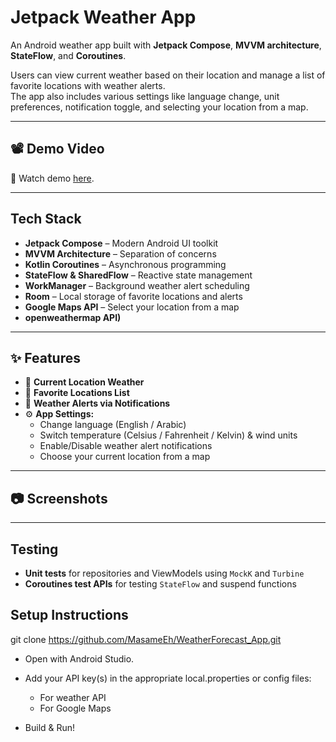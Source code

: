 # Jetpack Weather App

An Android weather app built with **Jetpack Compose**, **MVVM architecture**, **StateFlow**, and **Coroutines**.

Users can view current weather based on their location and manage a list of favorite locations with weather alerts.  
The app also includes various settings like language change, unit preferences, notification toggle, and selecting your location from a map.

---
## 📽️ Demo Video

🎥 Watch demo [here](https://drive.google.com/drive/u/0/folders/1FISwl6FTatCYS2YIYUgTUYrsTceFjd2d).

---
## Tech Stack

- **Jetpack Compose** – Modern Android UI toolkit
- **MVVM Architecture** – Separation of concerns
- **Kotlin Coroutines** – Asynchronous programming
- **StateFlow & SharedFlow** – Reactive state management
- **WorkManager** – Background weather alert scheduling
- **Room** – Local storage of favorite locations and alerts
- **Google Maps API** – Select your location from a map
- **openweathermap API)** 
---

## ✨ Features

- 📍 **Current Location Weather**
- 💾 **Favorite Locations List**
- 🔔 **Weather Alerts via Notifications**
- ⚙️ **App Settings:**
  - Change language (English / Arabic)
  - Switch temperature (Celsius / Fahrenheit / Kelvin) & wind units
  - Enable/Disable weather alert notifications
  - Choose your current location from a map

---

## 📷 Screenshots



---

##  Testing

- **Unit tests** for repositories and ViewModels using `MockK` and `Turbine`
- **Coroutines test APIs** for testing `StateFlow` and suspend functions

## Setup Instructions
git clone https://github.com/MasameEh/WeatherForecast_App.git

- Open with Android Studio.

- Add your API key(s) in the appropriate local.properties or config files:

    - For weather API
    - For Google Maps
- Build & Run!


